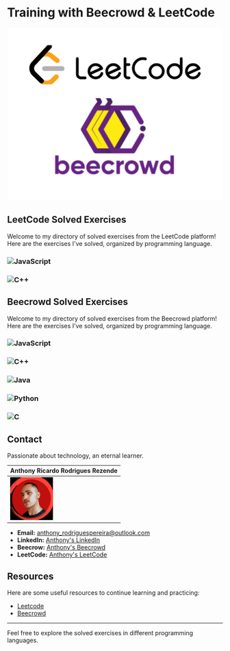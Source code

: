 # Training with Beecrowd & LeetCode

<img src="./images/leetBee.png" alt="LeetCode && Beecrowd" width="1000"/>

## LeetCode Solved Exercises

Welcome to my directory of solved exercises from the LeetCode platform! Here are the exercises I've solved, organized by programming language.

### ![JavaScript](https://img.shields.io/badge/JavaScript-F7DF1E?style=for-the-badge&logo=javascript&logoColor=black) 

### ![C++](https://img.shields.io/badge/C++-00599C?style=for-the-badge&logo=c%2B%2B&logoColor=white)

## Beecrowd Solved Exercises

Welcome to my directory of solved exercises from the Beecrowd platform! Here are the exercises I've solved, organized by programming language.

### ![JavaScript](https://img.shields.io/badge/JavaScript-F7DF1E?style=for-the-badge&logo=javascript&logoColor=black) 

### ![C++](https://img.shields.io/badge/C++-00599C?style=for-the-badge&logo=c%2B%2B&logoColor=white) 

### ![Java](https://img.shields.io/badge/Java-007396?style=for-the-badge&logo=java&logoColor=white) 

### ![Python](https://img.shields.io/badge/Python-3776AB?style=for-the-badge&logo=python&logoColor=white) 

### ![C](https://img.shields.io/badge/C-A8B9CC?style=for-the-badge&logo=c&logoColor=black)

## Contact
Passionate about technology, an eternal learner.

| Anthony Ricardo Rodrigues Rezende | 
| --- |
| <img src="./images/anthony.jpeg" alt="Anthony's Photo" width="100"/> | 

- **Email:** anthony_rodriguespereira@outlook.com
- **LinkedIn:** [Anthony's LinkedIn](https://www.linkedin.com/in/anthony-ricardo-rodrigues-rezende-486917227/)
- **Beecrow:** [Anthony's Beecrowd](https://www.beecrowd.com.br/judge/pt/profile/639361)
- **LeetCode:** [Anthony's LeetCode](https://leetcode.com/Pereira3RR/)

## Resources

Here are some useful resources to continue learning and practicing:

- [Leetcode](https://leetcode.com/)
- [Beecrowd](https://www.beecrowd.com.br/)

---

Feel free to explore the solved exercises in different programming languages.
